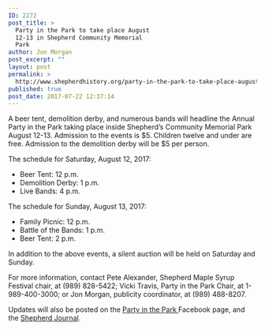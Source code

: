 ```yaml
---
ID: 2272
post_title: >
  Party in the Park to take place August
  12-13 in Shepherd Community Memorial
  Park
author: Jon Morgan
post_excerpt: ""
layout: post
permalink: >
  http://www.shepherdhistory.org/party-in-the-park-to-take-place-august-12-13-in-shepherd-community-memorial-park/
published: true
post_date: 2017-07-22 12:37:14
---
```

A beer tent, demolition derby, and numerous bands will headline the Annual Party in the Park taking place inside Shepherd’s Community Memorial Park August 12-13. Admission to the events is $5. Children twelve and under are free. Admission to the demolition derby will be $5 per person.

The schedule for Saturday, August 12, 2017:

<ul>
    <li>Beer Tent: 12 p.m.</li>
    <li>Demolition Derby: 1 p.m.</li>
    <li>Live Bands: 4 p.m.</li>
</ul>

The schedule for Sunday, August 13, 2017:

<ul>
    <li>Family Picnic: 12 p.m.</li>
    <li>Battle of the Bands: 1 p.m.</li>
    <li>Beer Tent: 2 p.m.</li>
</ul>

In addition to the above events, a silent auction will be held on Saturday and Sunday.

For more information, contact Pete Alexander, Shepherd Maple Syrup Festival chair, at (989) 828-5422; Vicki Travis, Party in the Park Chair, at 1-989-400-3000; or Jon Morgan, publicity coordinator, at (989) 488-8207.

Updates will also be posted on the <a href="https://www.facebook.com/pg/Shepherd-Party-in-the-Park-639207669567155/events/?ref=page_internal">Party in the Park </a>Facebook page, and the <a href="http://www.shepherdhistory.org">Shepherd Journal</a>.